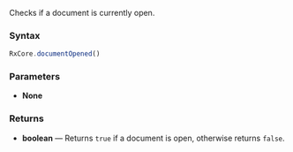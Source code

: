 Checks if a document is currently open.

### Syntax

```typescript
RxCore.documentOpened()
```

### Parameters

- **None**

### Returns

- **boolean** — Returns `true` if a document is open, otherwise returns `false`.